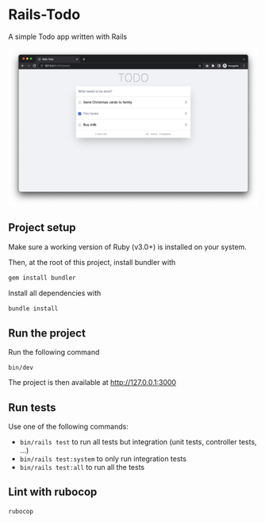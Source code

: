 # Rails-Todo
A simple Todo app written with Rails

![Alt text](app/assets/images/app-screenshot.png?raw=true "Application Screenshot")

## Project setup
Make sure a working version of Ruby (v3.0+) is installed on your system.

Then, at the root of this project, install bundler with
```bash
gem install bundler
```

Install all dependencies with
```bash
bundle install
```

## Run the project
Run the following command
```
bin/dev
```

The project is then available at http://127.0.0.1:3000
## Run tests
Use one of the following commands:
* `bin/rails test` to run all tests but integration (unit tests, controller tests, ...)
* `bin/rails test:system` to only run integration tests
* `bin/rails test:all` to run all the tests

## Lint with rubocop
```
rubocop
```
